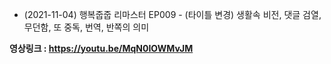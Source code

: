 - (2021-11-04) 행복줍줍 리마스터 EP009 - (타이틀 변경) 생활속 비전, 댓글 검열, 무던함, 또 중독, 번역, 반쪽의 의미

**영상링크 : https://youtu.be/MqN0IOWMvJM**